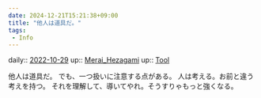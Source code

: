 ```yaml
---
date: 2024-12-21T15:21:38+09:00
title: "他人は道具だ。"
tags:
 - Info
---
```


daily:: [2022-10-29](Daily_Note/2022-10-29.md)
up:: [Merai_Hezagami](Bar/Novel/Nacaria/Merai_Hezagami.md)
up:: [Tool](../Bar/Novel/Topics/Tool.md)

他人は道具だ。
でも、一つ扱いに注意する点がある。
人は考える。お前と違う考えを持つ。
それを理解して、導いてやれ。そうすりゃもっと強くなる。